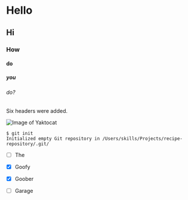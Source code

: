 # Hello
## Hi
### How
#### do
##### you
###### do?

Six headers were added.

![Image of Yaktocat](https://octodex.github.com/images/yaktocat.png)


```
$ git init
Initialized empty Git repository in /Users/skills/Projects/recipe-repository/.git/
```

- [ ] The 
- [x] Goofy
- [x] Goober
- [ ] Garage


